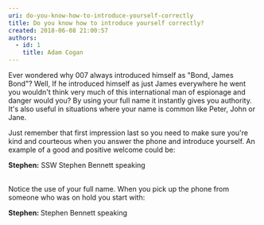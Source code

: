 ```yaml
---
uri: do-you-know-how-to-introduce-yourself-correctly
title: Do you know how to introduce yourself correctly?
created: 2018-06-08 21:00:57
authors:
  - id: 1
    title: Adam Cogan
---
```





<span class='intro'> <p>Ever wondered why 007 always introduced himself as &quot;Bond, James Bond&quot;? Well, If he introduced himself as just James everywhere he went you wouldn't think very much of this international man of espionage and danger would you? By using your full name it instantly gives you authority. It's also useful in situations where your name is common like Peter, John or Jane.​<br></p> </span>

<p>Just remember&#160;that first impression&#160;last so you need to make sure you're kind and courteous when you answer the phone and introduce yourself. An example of a good and positive welcome could be&#58;</p><p class="ssw15-rteElement-GreyBox"><b>Stephen&#58;</b>&#160;SSW Stephen Bennett speaking</p><p>​<br>Notice the use of your full name. When you pick up the phone from someone who was on hold you start with&#58;</p><p class="ssw15-rteElement-GreyBox"><b>Stephen&#58;&#160;</b>Stephen Bennett speaking<br></p>


